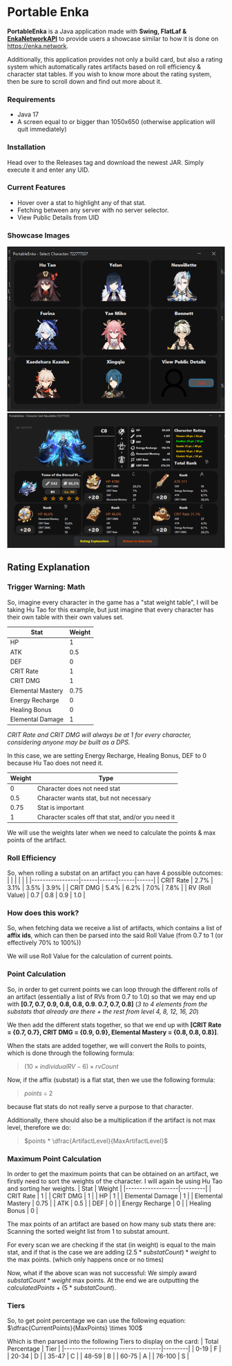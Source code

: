 # Portable Enka
**PortableEnka** is a Java application made with **Swing, FlatLaf & [EnkaNetworkAPI](https://github.com/kazuryyx/EnkaNetworkAPI)** to provide users a showcase similar to how it is done on https://enka.network.

Additionally, this application provides not only a build card, but also a rating system which automatically rates artifacts based on roll efficiency & character stat tables. If you wish to know more about the rating system, then be sure to scroll down and find out more about it.

### Requirements
- Java 17
- A screen equal to or bigger than 1050x650 (otherwise  application will quit immediately)

### Installation
Head over to the Releases tag and download the newest JAR. Simply execute it and enter any UID.

### Current Features
- Hover over a stat to highlight any of that stat.
- Fetching between any server with no server selector.
- View Public Details from UID

### Showcase Images
![img.png](img.png)
![img_1.png](img_1.png)

## Rating Explanation
### Trigger Warning: Math

So, imagine every character in the game has a "stat weight table", I will be taking Hu Tao for this example, but just imagine that every character has their own table with their own values set.

| Stat              |  Weight |
|-------------------|---------|
| HP                |    1    |
| ATK               |   0.5   |
| DEF               |    0    |
| CRIT Rate         |    1    |
| CRIT DMG          |    1    |
| Elemental Mastery |   0.75  |
| Energy Recharge   |    0    |
| Healing Bonus     |    0    |
| Elemental Damage  |    1    |

*CRIT Rate and CRIT DMG will always be at 1 for every character, considering anyone may be built as a DPS.*

In this case, we are setting Energy Recharge, Healing Bonus, DEF to 0 because Hu Tao does not need it.

| Weight |  Type                                              |
|--------|----------------------------------------------------|
| 0      | Character does not need stat                       |
| 0.5    | Character wants stat, but not necessary            |
| 0.75   | Stat is important                                  |
| 1      | Character scales off that stat, and/or you need it |

We will use the weights later when we need to calculate the points & max points of the artifact.

### Roll Efficiency
So, when rolling a substat on an artifact you can have 4 possible outcomes:
|                 |      |      |      |      |
|-----------------|------|------|------|------|
| CRIT Rate       | 2.7% | 3.1% | 3.5% | 3.9% |
| CRIT DMG        | 5.4% | 6.2% | 7.0% | 7.8% |
| RV (Roll Value) |  0.7 |  0.8 |  0.9 |  1.0 |

### How does this work?
So, when fetching data we receive a list of artifacts, which contains a list of **affix ids**, which can then be parsed into the said Roll Value (from 0.7 to 1 (or effectively 70% to 100%))

We will use Roll Value for the calculation of current points.
### Point Calculation
So, in order to get current points we can loop through the different rolls of an artifact (essentially a list of RVs from 0.7 to 1.0) so that we may end up with **[0.7, 0.7, 0.9, 0.8, 0.8, 0.9. 0.7, 0.7, 0.8]** (*3 to 4 elements from the substats that already are there + the rest from level 4, 8, 12, 16, 20*)

We then add the different stats together, so that we end up with **[CRIT Rate = {0.7, 0.7}, CRIT DMG = {0.9, 0.9}, Elemental Mastery = {0.8, 0.8, 0.8}]**.

When the stats are added together, we will convert the Rolls to points, which is done through the following formula:
> $(10 \times individualRV - 6) \times rvCount$

Now, if the affix (substat) is a flat stat, then we use the following formula:
> $points \div 2$

because flat stats do not really serve a purpose to that character.

Additionally, there should also be a multiplication if the artifact is not max level, therefore we do:

> $points * \dfrac{ArtifactLevel}{MaxArtifactLevel}$
### Maximum Point Calculation
In order to get the maximum points that can be obtained on an artifact, we firstly need to sort the weights of the character. I will again be using Hu Tao and sorting her weights.
| Stat              |  Weight |
|-------------------|---------|
| CRIT Rate         |    1    |
| CRIT DMG          |    1    |
| HP                |    1    |
| Elemental Damage  |    1    |
| Elemental Mastery |   0.75  |
| ATK               |   0.5   |
| DEF               |    0    |
| Energy Recharge   |    0    |
| Healing Bonus     |    0    |

The max points of an artifact are based on how many sub stats there are: Scanning the sorted weight list from 1 to substat amount.

For every scan we are checking if the stat (in weight) is equal to the main stat, and if that is the case we are adding $(2.5 * substatCount) * weight$ to the max points. (which only happens once or no times)

Now, what if the above scan was not successful: We simply award $substatCount * weight$ max points. At the end we are outputting the $calculatedPoints + (5 * substatCount)$.
### Tiers
So, to get point percentage we can use the following equation: $\dfrac{CurrentPoints}{MaxPoints} \times 100$

Which is then parsed into the following Tiers to display on the card:
| Total Percentage                  |   Tier  |
|-----------------------------------|---------|
| 0-19                              |    F    |
| 20-34                             |    D    |
| 35-47                             |    C    |
| 48-59                             |    B    |
| 60-75                             |    A    |
| 76-100                            |    S    |
